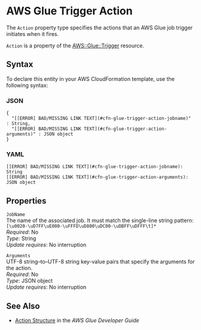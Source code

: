 # AWS Glue Trigger Action<a name="aws-properties-glue-trigger-action"></a>

<a name="aws-properties-glue-trigger-action-description"></a>The `Action` property type specifies the actions that an AWS Glue job trigger initiates when it fires\.

<a name="aws-properties-glue-trigger-action-inheritance"></a> `Action` is a property of the [AWS::Glue::Trigger](aws-resource-glue-trigger.md) resource\.

## Syntax<a name="aws-properties-glue-trigger-action-syntax"></a>

To declare this entity in your AWS CloudFormation template, use the following syntax:

### JSON<a name="aws-properties-glue-trigger-action-syntax.json"></a>

```
{
  "[[ERROR] BAD/MISSING LINK TEXT](#cfn-glue-trigger-action-jobname)" : String,
  "[[ERROR] BAD/MISSING LINK TEXT](#cfn-glue-trigger-action-arguments)" : JSON object
}
```

### YAML<a name="aws-properties-glue-trigger-action-syntax.yaml"></a>

```
[[ERROR] BAD/MISSING LINK TEXT](#cfn-glue-trigger-action-jobname): String
[[ERROR] BAD/MISSING LINK TEXT](#cfn-glue-trigger-action-arguments): JSON object
```

## Properties<a name="aws-properties-glue-trigger-action-properties"></a>

`JobName`  
The name of the associated job\. It must match the single\-line string pattern: `[\u0020-\uD7FF\uE000-\uFFFD\uD800\uDC00-\uDBFF\uDFFF\t]*`  
 *Required*: No  
 *Type*: String  
 *Update requires*: No interruption 

`Arguments`  
UTF\-8 string–to–UTF\-8 string key\-value pairs that specify the arguments for the action\.  
 *Required*: No  
 *Type*: JSON object  
 *Update requires*: No interruption 

## See Also<a name="aws-properties-glue-trigger-action-seealso"></a>

+ [ Action Structure](http://docs.aws.amazon.com/glue/latest/dg/aws-glue-api-jobs-trigger.html#aws-glue-api-jobs-trigger-Action) in the *AWS Glue Developer Guide*